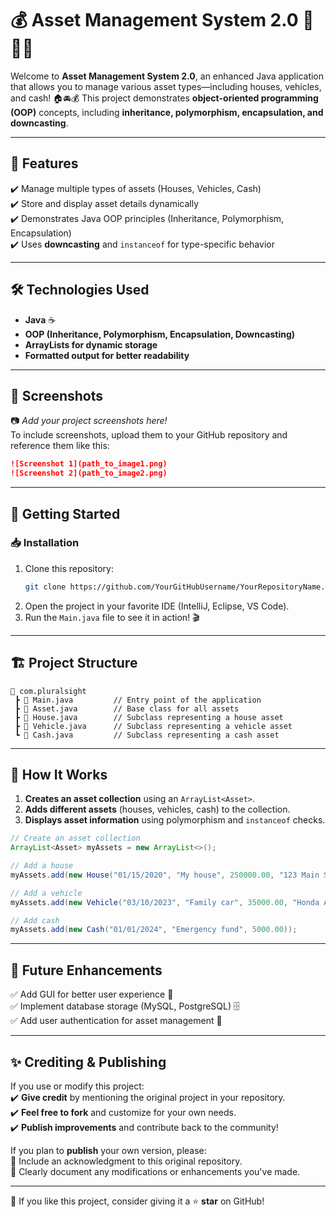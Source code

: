 # 💰 Asset Management System 2.0 🏡🚗💵

Welcome to **Asset Management System 2.0**, an enhanced Java application that allows you to manage various asset types—including houses, vehicles, and cash! 🏠🚘💰 This project demonstrates **object-oriented programming (OOP)** concepts, including **inheritance, polymorphism, encapsulation, and downcasting**.

---

## 📌 Features
✔️ Manage multiple types of assets (Houses, Vehicles, Cash)  
✔️ Store and display asset details dynamically  
✔️ Demonstrates Java OOP principles (Inheritance, Polymorphism, Encapsulation)  
✔️ Uses **downcasting** and `instanceof` for type-specific behavior  

---

## 🛠 Technologies Used
- **Java** ☕  
- **OOP (Inheritance, Polymorphism, Encapsulation, Downcasting)**  
- **ArrayLists for dynamic storage**  
- **Formatted output for better readability**  

---

## 📸 Screenshots

📷 *Add your project screenshots here!*  
To include screenshots, upload them to your GitHub repository and reference them like this:  

```markdown
![Screenshot 1](path_to_image1.png)
![Screenshot 2](path_to_image2.png)
```

---

## 🚀 Getting Started

### 📥 Installation
1. Clone this repository:
   ```sh
   git clone https://github.com/YourGitHubUsername/YourRepositoryName.git
   ```
2. Open the project in your favorite IDE (IntelliJ, Eclipse, VS Code).  
3. Run the `Main.java` file to see it in action! 🎬  

---

## 🏗 Project Structure

```
📂 com.pluralsight
 ┣ 📜 Main.java         // Entry point of the application
 ┣ 📜 Asset.java        // Base class for all assets
 ┣ 📜 House.java        // Subclass representing a house asset
 ┣ 📜 Vehicle.java      // Subclass representing a vehicle asset
 ┗ 📜 Cash.java         // Subclass representing a cash asset
```

---

## 📖 How It Works

1. **Creates an asset collection** using an `ArrayList<Asset>`.  
2. **Adds different assets** (houses, vehicles, cash) to the collection.  
3. **Displays asset information** using polymorphism and `instanceof` checks.  

```java
// Create an asset collection
ArrayList<Asset> myAssets = new ArrayList<>();

// Add a house
myAssets.add(new House("01/15/2020", "My house", 250000.00, "123 Main St", 1, 2000, 5000));

// Add a vehicle
myAssets.add(new Vehicle("03/10/2023", "Family car", 35000.00, "Honda Accord", 2022, 15000));

// Add cash
myAssets.add(new Cash("01/01/2024", "Emergency fund", 5000.00));
```

---

## 🎯 Future Enhancements
✅ Add GUI for better user experience 🎨  
✅ Implement database storage (MySQL, PostgreSQL) 🗄  
✅ Add user authentication for asset management 🔐  

---

## ✨ Crediting & Publishing

If you use or modify this project:  
✔️ **Give credit** by mentioning the original project in your repository.  
✔️ **Feel free to fork** and customize for your own needs.  
✔️ **Publish improvements** and contribute back to the community!  

If you plan to **publish** your own version, please:  
📌 Include an acknowledgment to this original repository.  
📌 Clearly document any modifications or enhancements you've made.  

---

🌟 If you like this project, consider giving it a ⭐ **star** on GitHub!  
